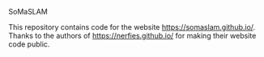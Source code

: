 SoMaSLAM

This repository contains code for the website https://somaslam.github.io/.
Thanks to the authors of https://nerfies.github.io/ for making their website code public.
